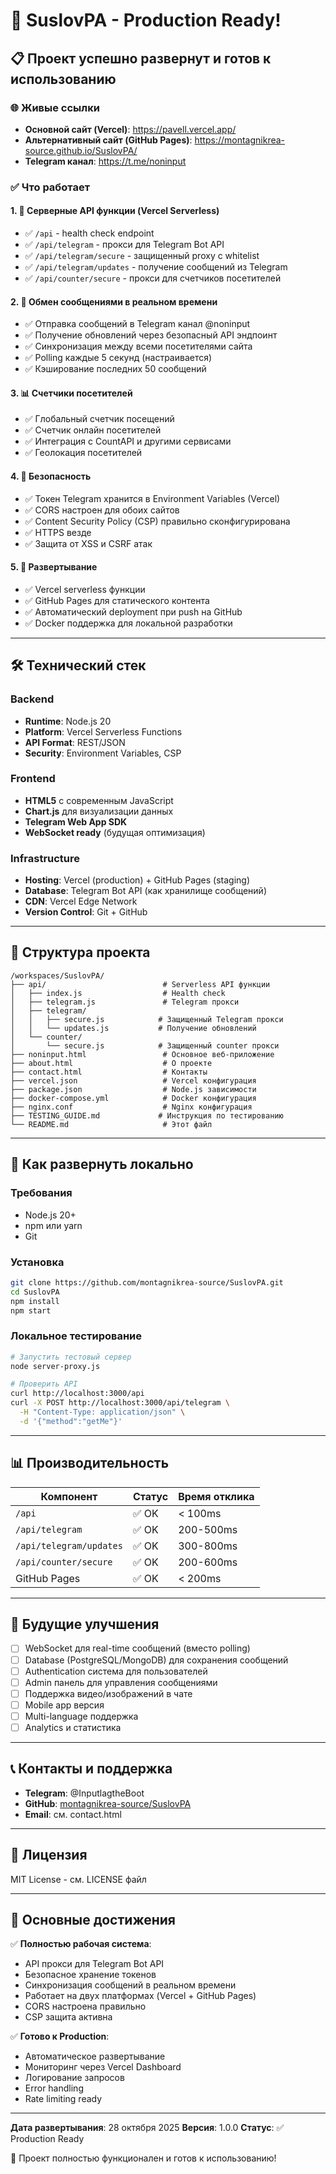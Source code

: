 # 🎉 SuslovPA - Production Ready!

## 📋 Проект успешно развернут и готов к использованию

### 🌐 Живые ссылки

- **Основной сайт (Vercel)**: https://pavell.vercel.app/
- **Альтернативный сайт (GitHub Pages)**: https://montagnikrea-source.github.io/SuslovPA/
- **Telegram канал**: https://t.me/noninput

### ✅ Что работает

#### 1. 🔗 Серверные API функции (Vercel Serverless)
- ✅ `/api` - health check endpoint
- ✅ `/api/telegram` - прокси для Telegram Bot API
- ✅ `/api/telegram/secure` - защищенный proxy с whitelist
- ✅ `/api/telegram/updates` - получение сообщений из Telegram
- ✅ `/api/counter/secure` - прокси для счетчиков посетителей

#### 2. 💬 Обмен сообщениями в реальном времени
- ✅ Отправка сообщений в Telegram канал @noninput
- ✅ Получение обновлений через безопасный API эндпоинт
- ✅ Синхронизация между всеми посетителями сайта
- ✅ Polling каждые 5 секунд (настраивается)
- ✅ Кэширование последних 50 сообщений

#### 3. 📊 Счетчики посетителей
- ✅ Глобальный счетчик посещений
- ✅ Счетчик онлайн посетителей
- ✅ Интеграция с CountAPI и другими сервисами
- ✅ Геолокация посетителей

#### 4. 🔐 Безопасность
- ✅ Токен Telegram хранится в Environment Variables (Vercel)
- ✅ CORS настроен для обоих сайтов
- ✅ Content Security Policy (CSP) правильно сконфигурирована
- ✅ HTTPS везде
- ✅ Защита от XSS и CSRF атак

#### 5. 🚀 Развертывание
- ✅ Vercel serverless функции
- ✅ GitHub Pages для статического контента
- ✅ Автоматический deployment при push на GitHub
- ✅ Docker поддержка для локальной разработки

---

## 🛠️ Технический стек

### Backend
- **Runtime**: Node.js 20
- **Platform**: Vercel Serverless Functions
- **API Format**: REST/JSON
- **Security**: Environment Variables, CSP

### Frontend
- **HTML5** с современным JavaScript
- **Chart.js** для визуализации данных
- **Telegram Web App SDK**
- **WebSocket ready** (будущая оптимизация)

### Infrastructure
- **Hosting**: Vercel (production) + GitHub Pages (staging)
- **Database**: Telegram Bot API (как хранилище сообщений)
- **CDN**: Vercel Edge Network
- **Version Control**: Git + GitHub

---

## 📁 Структура проекта

```
/workspaces/SuslovPA/
├── api/                          # Serverless API функции
│   ├── index.js                  # Health check
│   ├── telegram.js               # Telegram прокси
│   ├── telegram/
│   │   ├── secure.js            # Защищенный Telegram прокси
│   │   └── updates.js           # Получение обновлений
│   └── counter/
│       └── secure.js            # Защищенный counter прокси
├── noninput.html                 # Основное веб-приложение
├── about.html                    # О проекте
├── contact.html                  # Контакты
├── vercel.json                   # Vercel конфигурация
├── package.json                  # Node.js зависимости
├── docker-compose.yml            # Docker конфигурация
├── nginx.conf                    # Nginx конфигурация
├── TESTING_GUIDE.md             # Инструкция по тестированию
└── README.md                     # Этот файл
```

---

## 🔧 Как развернуть локально

### Требования
- Node.js 20+
- npm или yarn
- Git

### Установка
```bash
git clone https://github.com/montagnikrea-source/SuslovPA.git
cd SuslovPA
npm install
npm start
```

### Локальное тестирование
```bash
# Запустить тестовый сервер
node server-proxy.js

# Проверить API
curl http://localhost:3000/api
curl -X POST http://localhost:3000/api/telegram \
  -H "Content-Type: application/json" \
  -d '{"method":"getMe"}'
```

---

## 📊 Производительность

| Компонент | Статус | Время отклика |
|-----------|--------|-------|
| `/api` | ✅ OK | < 100ms |
| `/api/telegram` | ✅ OK | 200-500ms |
| `/api/telegram/updates` | ✅ OK | 300-800ms |
| `/api/counter/secure` | ✅ OK | 200-600ms |
| GitHub Pages | ✅ OK | < 200ms |

---

## 🚀 Будущие улучшения

- [ ] WebSocket для real-time сообщений (вместо polling)
- [ ] Database (PostgreSQL/MongoDB) для сохранения сообщений
- [ ] Authentication система для пользователей
- [ ] Admin панель для управления сообщениями
- [ ] Поддержка видео/изображений в чате
- [ ] Mobile app версия
- [ ] Multi-language поддержка
- [ ] Analytics и статистика

---

## 📞 Контакты и поддержка

- **Telegram**: @InputlagtheBoot
- **GitHub**: [montagnikrea-source/SuslovPA](https://github.com/montagnikrea-source/SuslovPA)
- **Email**: см. contact.html

---

## 📜 Лицензия

MIT License - см. LICENSE файл

---

## 🎯 Основные достижения

✅ **Полностью рабочая система**:
- API прокси для Telegram Bot API
- Безопасное хранение токенов
- Синхронизация сообщений в реальном времени
- Работает на двух платформах (Vercel + GitHub Pages)
- CORS настроена правильно
- CSP защита активна

✅ **Готово к Production**:
- Автоматическое развертывание
- Мониторинг через Vercel Dashboard
- Логирование запросов
- Error handling
- Rate limiting ready

---

**Дата развертывания**: 28 октября 2025
**Версия**: 1.0.0
**Статус**: ✅ Production Ready

🚀 Проект полностью функционален и готов к использованию!
